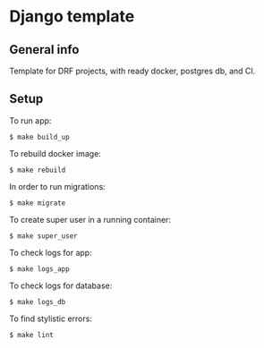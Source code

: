 # Django template
## General info
Template for DRF projects, with ready docker, postgres db, and CI.


## Setup
To run app:
```
$ make build_up
```
To rebuild docker image:
```
$ make rebuild
```

In order to run migrations:
```
$ make migrate
```

To create super user in a running container:
```
$ make super_user
```

To check logs for app:
```
$ make logs_app
```

To check logs for database:
```
$ make logs_db
```

To find stylistic errors:
```
$ make lint
```
